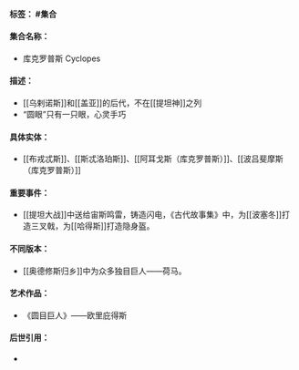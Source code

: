 #### 标签： #集合
#### 集合名称：
- 库克罗普斯 Cyclopes
#### 描述：
- [[乌剌诺斯]]和[[盖亚]]的后代，不在[[提坦神]]之列
- “圆眼”只有一只眼，心灵手巧
#### 具体实体：
- [[布戎忒斯]]、[[斯忒洛珀斯]]、[[阿耳戈斯（库克罗普斯）]]、[[波吕斐摩斯 （库克罗普斯）]]
#### 重要事件：
- [[提坦大战]]中送给宙斯鸣雷，铸造闪电，《古代故事集》中，为[[波塞冬]]打造三叉戟，为[[哈得斯]]打造隐身盔。
#### 不同版本：
- [[奥德修斯归乡]]中为众多独目巨人——荷马。
#### 艺术作品：
- 《圆目巨人》——欧里庇得斯
#### 后世引用：
- 